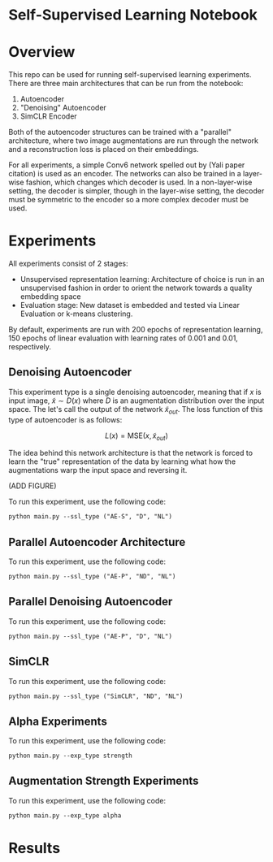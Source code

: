 # Self-Supervised Learning Notebook

# Overview

This repo can be used for running self-supervised learning experiments. There are three main architectures that can be
run from the notebook:

1) Autoencoder
2) "Denoising" Autoencoder
3) SimCLR Encoder

Both of the autoencoder structures can be trained with a "parallel" architecture, where two image augmentations are run
through the network and a reconstruction loss is placed on their embeddings.

For all experiments, a simple Conv6 network spelled out by (Yali paper citation) is used as an encoder. The networks
can also be trained in a layer-wise fashion, which changes which decoder is used. In a non-layer-wise setting, the
decoder is simpler, though in the layer-wise setting, the decoder must be symmetric to the encoder so a more complex
decoder must be used.

# Experiments

All experiments consist of 2 stages:
- Unsupervised representation learning: Architecture of choice is run in an unsupervised fashion in order to orient the
network towards a quality embedding space
- Evaluation stage: New dataset is embedded and tested via Linear Evaluation or k-means clustering.

By default, experiments are run with 200 epochs of representation learning, 150 epochs of linear evaluation with
learning rates of 0.001 and 0.01, respectively.

## Denoising Autoencoder

This experiment type is a single denoising autoencoder, meaning that if $x$ is input image, $\tilde{x} \sim D(x)$ where $D$ is
an augmentation distribution over the input space. The let's call the output of the network $\tilde{x}_{out}$. The loss function of this type of autoencoder is as follows:

$$
L(x) = \text{MSE}(x, \tilde{x}_{out})
$$

The idea behind this network architecture is that the network is forced to learn the "true" representation of the data
by learning what how the augmentations warp the input space and reversing it. 

(ADD FIGURE)

To run this experiment, use the following code:
```markdown
python main.py --ssl_type ("AE-S", "D", "NL") 
```

## Parallel Autoencoder Architecture

To run this experiment, use the following code:
```markdown
python main.py --ssl_type ("AE-P", "ND", "NL") 
```

## Parallel Denoising Autoencoder

To run this experiment, use the following code:
```markdown
python main.py --ssl_type ("AE-P", "D", "NL") 
```

## SimCLR

To run this experiment, use the following code:
```markdown
python main.py --ssl_type ("SimCLR", "ND", "NL") 
```

## Alpha Experiments

To run this experiment, use the following code:
```markdown
python main.py --exp_type strength
```


## Augmentation Strength Experiments

To run this experiment, use the following code:
```markdown
python main.py --exp_type alpha
```

# Results

